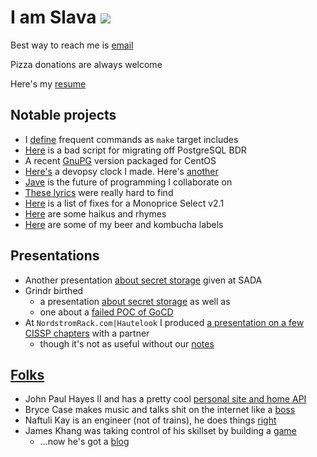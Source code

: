 # I am Slava [![](https://travis-ci.org/smaslennikov/smaslennikov.github.io.svg?branch=master)](https://travis-ci.org/smaslennikov/smaslennikov.github.io)

Best way to reach me is [email](mailto:me@smaslennikov.com?Subject=beer%20time)

Pizza donations are always welcome

Here's my [resume](docs/resume.pdf)

## Notable projects

* I [define](https://github.com/smaslennikov/include.mk) frequent commands as `make` target includes
* [Here](https://github.com/smaslennikov/smaslennikov.github.io/blob/master/bin/migrate_bdr_to_postgres.sh) is a bad script for migrating off PostgreSQL BDR
* A recent [GnuPG](https://github.com/smaslennikov/packages) version packaged for CentOS
* [Here's](https://smaslennikov.com/whattimeisitrightmeow/) a devopsy clock I made. Here's [another](https://smaslennikov.com/whattravisisitrightmeow/)
* [Jave](https://github.com/JaveLLC/) is the future of programming I collaborate on
* [These lyrics](docs/sleepy_vikings-twin_peaks) were really hard to find
* [Here](https://github.com/smaslennikov/smaslennikov.github.io/blob/master/docs/monoprice-select-v2.md) is a list of fixes for a Monoprice Select v2.1
* [Here](rhymes) are some haikus and rhymes
* [Here](beers) are some of my beer and kombucha labels

## Presentations

* Another presentation [about secret storage](https://smaslennikov.com/sada-beer-and-learn-1/) given at SADA
* Grindr birthed
    * a presentation [about secret storage](grindr-demo-day-1) as well as
    * one about a [failed POC of GoCD](grindr-demo-day-2)
* At `NordstromRack.com|Hautelook` I produced [a presentation on a few CISSP chapters](cissp-access-mgmt-presentation/) with a partner
    * though it's not as useful without our [notes](https://github.com/smaslennikov/cissp-access-mgmt-presentation/blob/master/presentation.md)

## [Folks](https://github.com/smaslennikov/smaslennikov.github.io/blob/master/ansible/roles/dotfiles/files/.newsboat/urls)

* John Paul Hayes II and has a pretty cool [personal site and home API](https://jph2.net)
* Bryce Case makes music and talks shit on the internet like a [boss](https://ytcracker.com)
* Naftuli Kay is an engineer (not of trains), he does things [right](https://naftuli.wtf)
* James Khang was taking control of his skillset by building a [game](https://20minutesadayblog.wordpress.com)
    * ...now he's got a [blog](https://medium.com/@jahmezz)
